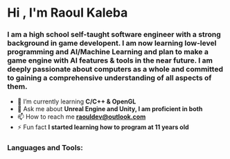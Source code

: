 <h1 align="Left">Hi , I'm Raoul Kaleba</h1>
<h3 align="Left">I am a high school self-taught software engineer with a strong background in game developent. I am now learning low-level programming and AI/Machine Learning and plan to make a game engine with AI features & tools in the near future. I am deeply passionate about computers as a whole and committed to gaining a comprehensive understanding of all aspects of them.</h3>

- 🌱 I’m currently learning **C/C++ & OpenGL**
- 💬 Ask me about **Unreal Engine and Unity, I am proficient in both**
- 📫 How to reach me **raouldev@outlook.com**
- ⚡ Fun fact **I started learning how to program at 11 years old**

### Languages and Tools:
<!--
- <img src="https://download.blender.org/branding/community/blender_community_badge_white.svg" width="20" height="20" /> **Blender**
- <img src="https://raw.githubusercontent.com/devicons/devicon/master/icons/c/c-original.svg" width="20" height="20" /> **C**
- <img src="https://raw.githubusercontent.com/devicons/devicon/master/icons/cplusplus/cplusplus-original.svg" width="20" height="20" /> **C++**
- <img src="https://raw.githubusercontent.com/devicons/devicon/master/icons/csharp/csharp-original.svg" width="20" height="20" /> **C#**
- <img src="https://www.vectorlogo.zone/logos/git-scm/git-scm-icon.svg" width="20" height="20" /> **Git**
- <img src="https://www.vectorlogo.zone/logos/unity3d/unity3d-icon.svg" width="20" height="20" /> **Unity**
- <img src="https://raw.githubusercontent.com/kenangundogan/fontisto/036b7eca71aab1bef8e6a0518f7329f13ed62f6b/icons/svg/brand/unreal-engine.svg" width="20" height="20" /> **Unreal Engine** -->
